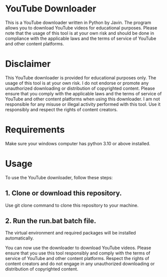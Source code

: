 # YouTube Downloader
This is a YouTube downloader written in Python by Javin. The program allows you to download YouTube videos for educational purposes. Please note that the usage of this tool is at your own risk and should be done in compliance with the applicable laws and the terms of service of YouTube and other content platforms.

# Disclaimer
This YouTube downloader is provided for educational purposes only. The usage of this tool is at your own risk. I do not endorse or promote any unauthorized downloading or distribution of copyrighted content. Please ensure that you comply with the applicable laws and the terms of service of YouTube and other content platforms when using this downloader. I am not responsible for any misuse or illegal activity performed with this tool. Use it responsibly and respect the rights of content creators.

# Requirements
Make sure your windows computer has python 3.10 or above installed.

# Usage
To use the YouTube downloader, follow these steps:

## 1. Clone or download this repository.
Use git clone command to clone this repository to your machine.

## 2. Run the run.bat batch file.
The virtual environment and required packages will be installed automatically.

You can now use the downloader to download YouTube videos.
Please ensure that you use this tool responsibly and comply with the terms of service of YouTube and other content platforms. Respect the rights of content creators and do not engage in any unauthorized downloading or distribution of copyrighted content.
